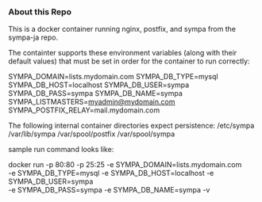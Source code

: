 ### About this Repo

This is a docker container running nginx, postfix,
and sympa from the sympa-ja repo.

The containter supports these environment
variables (along with their default values)
that must be set in order for the container to run
correctly:

SYMPA_DOMAIN=lists.mydomain.com
SYMPA_DB_TYPE=mysql
SYMPA_DB_HOST=localhost
SYMPA_DB_USER=sympa
SYMPA_DB_PASS=sympa
SYMPA_DB_NAME=sympa
SYMPA_LISTMASTERS=myadmin@mydomain.com
SYMPA_POSTFIX_RELAY=mail.mydomain.com

The following internal container directories expect persistence:
/etc/sympa
/var/lib/sympa
/var/spool/postfix
/var/spool/sympa

sample run command looks like:

docker run -p 80:80 -p 25:25 -e SYMPA_DOMAIN=lists.mydomain.com \
-e SYMPA_DB_TYPE=mysql -e SYMPA_DB_HOST=localhost -e SYMPA_DB_USER=sympa \
-e SYMPA_DB_PASS=sympa -e SYMPA_DB_NAME=sympa -v 
